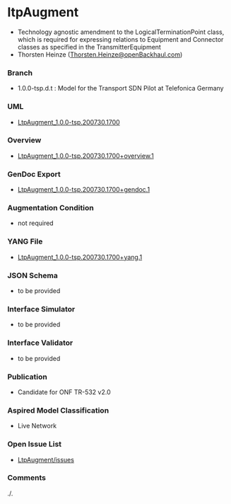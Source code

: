 # ltpAugment
- Technology agnostic amendment to the LogicalTerminationPoint class, which is required for expressing relations to Equipment and Connector classes as specified in the TransmitterEquipment
- Thorsten Heinze (Thorsten.Heinze@openBackhaul.com)

### Branch
- 1.0.0-tsp.d.t : Model for the Transport SDN Pilot at Telefonica Germany

### UML
- [LtpAugment_1.0.0-tsp.200730.1700](./LtpAugment_1.0.0-tsp.200730.1700.zip)

### Overview 
- [LtpAugment_1.0.0-tsp.200730.1700+overview.1](./LtpAugment_1.0.0-tsp.200730.1700+overview.1.png)

### GenDoc Export
- [LtpAugment_1.0.0-tsp.200730.1700+gendoc.1](./LtpAugment_1.0.0-tsp.200730.1700+gendoc.1.docx)

### Augmentation Condition
- not required

### YANG File
- [LtpAugment_1.0.0-tsp.200730.1700+yang.1](./LtpAugment_1.0.0-tsp.200730.1700+yang.1.zip)

### JSON Schema
- to be provided

### Interface Simulator
- to be provided

### Interface Validator
- to be provided

### Publication
- Candidate for ONF TR-532 v2.0 

### Aspired Model Classification
- Live Network

### Open Issue List
- [LtpAugment/issues](../../issues)

### Comments
./.
